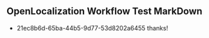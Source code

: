 ## OpenLocalization Workflow Test MarkDown
* 21ec8b6d-65ba-44b5-9d77-53d8202a6455 
thanks!<!--HONumber=Mar16_HO2-->
